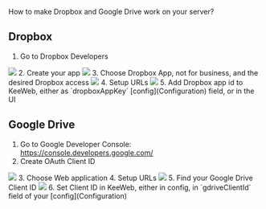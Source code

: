 How to make Dropbox and Google Drive work on your server?
## Dropbox

1. Go to Dropbox Developers  
<img src="https://habrastorage.org/files/476/46a/e60/47646ae607ac48188fecb5ac3fc842c7.png"/>
2. Create your app  
<img src="https://habrastorage.org/files/d33/233/587/d33233587d134e0bb130ad08e66a4405.png"/>
3. Choose Dropbox App, not for business, and the desired Dropbox access  
<img src="https://habrastorage.org/files/100/dbb/0af/100dbb0afdf84635b834366a8b558ef9.png"/>
4. Setup URLs  
<img src="https://habrastorage.org/files/6c3/1de/8e3/6c31de8e307545eb99d4a938bb65362c.png"/>
5. Add Dropbox app id to KeeWeb, either as `dropboxAppKey` [config](Configuration) field, or in the UI

## Google Drive

1. Go to Google Developer Console: https://console.developers.google.com/
2. Create OAuth Client ID  
<img src="https://habrastorage.org/files/4b4/8e8/fbb/4b48e8fbb1e04c95910bcdb4e993861d.png"/>
3. Choose Web application  
4. Setup URLs  
<img src="https://habrastorage.org/files/8fb/e84/e08/8fbe84e08cfd4fdc987cd3b430d030ee.png"/>
5. Find your Google Drive Client ID
<img src="https://habrastorage.org/files/df5/26a/064/df526a0649c9493aa1dffd3e0454f96c.png"/>
6. Set Client ID in KeeWeb, either in config, in `gdriveClientId` field of your [config](Configuration)